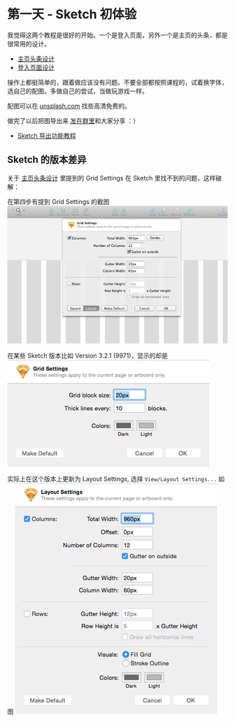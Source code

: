# 第一天 - Sketch 初体验

我觉得这两个教程是很好的开始。一个是登入页面，另外一个是主页的头条，都是很常用的设计。

+ [主页头条设计](http://medialoot.com/blog/how-to-create-a-website-header-design-using-bohemian-coding-sketch)
+ [登入页面设计](http://webdesign.tutsplus.com/tutorials/sketch-for-beginners-design-a-login-form-interface--cms-21534)

操作上都挺简单的，跟着做应该没有问题。不要全部都按照课程的，试着换字体，选自己的配图。多做自己的尝试，当做玩游戏一样。

配图可以在 [unsplash.com](http://unsplash.com) 找些高清免费的。

做完了以后把图导出来 [发在群里](http://besike.bearychat.com/messages/%E8%AE%BE%E8%AE%A1%E9%95%BF%E5%BE%81)和大家分享 ：）


+ [Sketch 导出功能教程](http://webdesign.tutsplus.com/tutorials/understanding-sketchs-export-options--cms-22207)

## Sketch 的版本差异

关于 [主页头条设计](http://medialoot.com/blog/how-to-create-a-website-header-design-using-bohemian-coding-sketch) 里提到的 Grid Settings 在 Sketch 里找不到的问题，这样破解：

在第四步有提到 Grid Settings 的截图 ![](old-grid-settings.jpg)

在某些 Sketch 版本比如 Version 3.2.1 (9971)，显示的却是 ![](grid_settings.png)

实际上在这个版本上更新为 Layout Settings, 选择 `View/Layout Settings...` 如图 ![](layout_settings.png)


